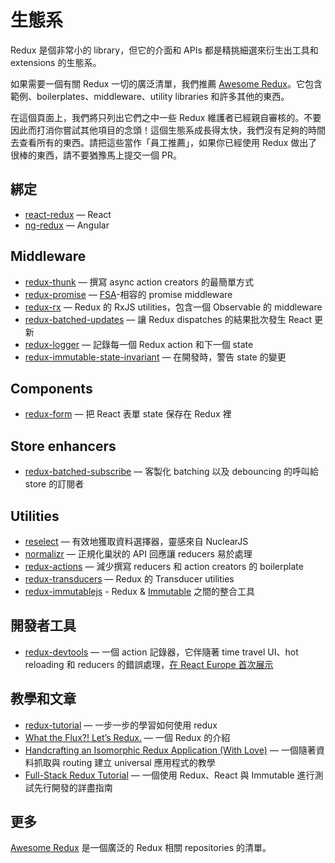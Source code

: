 # 生態系

Redux 是個非常小的 library，但它的介面和 APIs 都是精挑細選來衍生出工具和 extensions 的生態系。

如果需要一個有關 Redux 一切的廣泛清單，我們推薦 [Awesome Redux](https://github.com/xgrommx/awesome-redux)。它包含範例、boilerplates、middleware、utility libraries 和許多其他的東西。

在這個頁面上，我們將只列出它們之中一些 Redux 維護者已經親自審核的。不要因此而打消你嘗試其他項目的念頭！這個生態系成長得太快，我們沒有足夠的時間去查看所有的東西。請把這些當作「員工推薦」，如果你已經使用 Redux 做出了很棒的東西，請不要猶豫馬上提交一個 PR。

## 綁定

* [react-redux](https://github.com/gaearon/react-redux) — React
* [ng-redux](https://github.com/wbuchwalter/ng-redux) — Angular

## Middleware

* [redux-thunk](http://github.com/gaearon/redux-thunk) — 撰寫 async action creators 的最簡單方式
* [redux-promise](https://github.com/acdlite/redux-promise) — [FSA](https://github.com/acdlite/flux-standard-action)-相容的 promise middleware
* [redux-rx](https://github.com/acdlite/redux-rx) — Redux 的 RxJS utilities，包含一個 Observable 的 middleware
* [redux-batched-updates](https://github.com/acdlite/redux-batched-updates) — 讓 Redux dispatches 的結果批次發生 React 更新
* [redux-logger](https://github.com/fcomb/redux-logger) — 記錄每一個 Redux action 和下一個 state
* [redux-immutable-state-invariant](https://github.com/leoasis/redux-immutable-state-invariant) — 在開發時，警告 state 的變更

## Components

* [redux-form](https://github.com/erikras/redux-form) — 把 React 表單 state 保存在 Redux 裡

## Store enhancers

* [redux-batched-subscribe](https://github.com/tappleby/redux-batched-subscribe) — 客製化 batching 以及 debouncing 的呼叫給 store 的訂閱者

## Utilities

* [reselect](https://github.com/faassen/reselect) — 有效地獲取資料選擇器，靈感來自 NuclearJS
* [normalizr](https://github.com/gaearon/normalizr) — 正規化巢狀的 API 回應讓 reducers 易於處理
* [redux-actions](https://github.com/acdlite/redux-actions) — 減少撰寫 reducers 和 action creators 的 boilerplate
* [redux-transducers](https://github.com/acdlite/redux-transducers) — Redux 的 Transducer utilities
* [redux-immutablejs](https://github.com/indexiatech/redux-immutablejs) - Redux & [Immutable](https://github.com/facebook/immutable-js/) 之間的整合工具

## 開發者工具

* [redux-devtools](http://github.com/gaearon/redux-devtools) — 一個 action 記錄器，它伴隨著 time travel UI、hot reloading 和 reducers 的錯誤處理，[在 React Europe 首次展示](https://www.youtube.com/watch?v=xsSnOQynTHs)

## 教學和文章

* [redux-tutorial](https://github.com/happypoulp/redux-tutorial) — 一步一步的學習如何使用 redux
* [What the Flux?! Let’s Redux.](https://blog.andyet.com/2015/08/06/what-the-flux-lets-redux) — 一個 Redux 的介紹
* [Handcrafting an Isomorphic Redux Application (With Love)](https://medium.com/@bananaoomarang/handcrafting-an-isomorphic-redux-application-with-love-40ada4468af4) — 一個隨著資料抓取與 routing 建立 universal 應用程式的教學
* [Full-Stack Redux Tutorial](http://teropa.info/blog/2015/09/10/full-stack-redux-tutorial.html) — 一個使用 Redux、React 與 Immutable 進行測試先行開發的詳盡指南

## 更多

[Awesome Redux](https://github.com/xgrommx/awesome-redux) 是一個廣泛的 Redux 相關 repositories 的清單。
